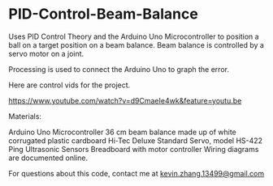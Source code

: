 # PID-Control-Beam-Balance
Uses PID Control Theory and the Arduino Uno Microcontroller to position a ball on a target position on a beam balance. Beam balance is controlled by a servo motor on a joint. 

Processing is used to connect the Arduino Uno to graph the error. 

Here are control vids for the project.

https://www.youtube.com/watch?v=d9CmaeIe4wk&feature=youtu.be

Materials:

Arduino Uno Microcontroller
36 cm beam balance made up of white corrugated plastic cardboard
Hi-Tec Deluxe Standard Servo, model HS-422 
Ping Ultrasonic Sensors
Breadboard with motor controller
Wiring diagrams are documented online.

For questions about this code, contact me at kevin.zhang.13499@gmail.com
